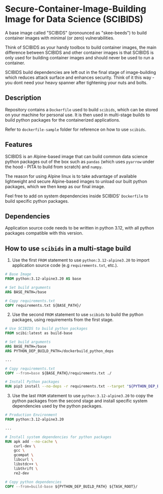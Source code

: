 # Secure-Container-Image-Building Image for Data Science (SCIBIDS)
A base image called "SCIBIDS" (pronounced as "skee-beeds") to build container images with minimal (or zero) vulnerabilities.

Think of SCIBIDS as your handy toolbox to build container images, the main difference between SCIBIDS and other container images is that SCIBIDS is only used for building container images and should never be used to run a container.

SCIBIDS build dependencies are left out in the final stage of image-building which reduces attack surface and enhances security. Think of it this way - you dont need your heavy spanner after tightening your nuts and bolts.

## Description
Repository contains a `Dockerfile` used to build `scibids`, which can be stored on your machine for personal use. It is then used in multi-stage builds to build python packages for the containerized applications.

Refer to `dockerfile-sample` folder for reference on how to use `scibids`.

## Features
SCIBIDS is an Alpine-based image that can build common data science python packages out of the box such as `pandas` (which uses `pyarrow` under the hood - PITA to build from scratch) and `numpy`.

The reason for using Alpine linux is to take advantage of available lightweight and secure Alpine-based images to unload our built python packages, which we then keep as our final image.

Feel free to add on system dependencies inside SCIBIDS' `Dockerfile` to build specific python packages.

## Dependencies
Application source code needs to be written in python 3.12, with all python packages compatible with this version.

## How to use `scibids` in a multi-stage build

1. Use the first `FROM` statement to use `python:3.12-alpine3.20` to import application source code (e.g `requirements.txt`, etc.).
```dockerfile
# Base Image
FROM python:3.12-alpine3.20 AS base

# Set build arguments
ARG BASE_PATH=/base

# Copy requirements.txt
COPY requirements.txt ${BASE_PATH}/
```
2. Use the second `FROM` statement to use `scibids` to build the python packages, using requirements from the first stage.
```dockerfile
# Use SCIBIDS to build python packages
FROM scibi:latest as build-base

# Set build arguments
ARG BASE_PATH=/base
ARG PYTHON_DEP_BUILD_PATH=/dockerbuild_python_deps

...

# Copy requirements.txt
COPY --from=base ${BASE_PATH}/requirements.txt ./

# Install Python packages
RUN pip3 install --no-deps -r requirements.txt --target "${PYTHON_DEP_BUILD_PATH}"

```
3. Use the last `FROM` statement to use `python:3.12-alpine3.20` to copy the python packages from the second stage and install specific system dependencies used by the python packages.
```dockerfile
# Production Environment
FROM python:3.12-alpine3.20

...

# Install system dependencies for python packages
RUN apk add --no-cache \
    curl-dev \
    gcc \
    gcompat \
    libcurl \
    libstdc++ \
    libthrift \
    re2-dev

# Copy python dependencies
COPY --from=build-base ${PYTHON_DEP_BUILD_PATH} ${TASK_ROOT}/
```
